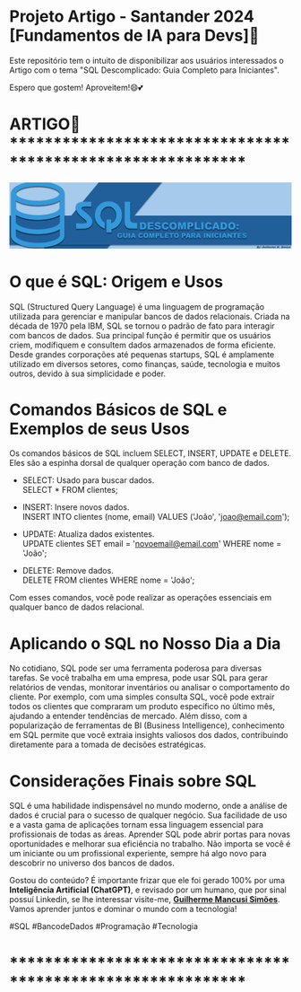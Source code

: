 # Projeto Artigo - Santander 2024 [Fundamentos de IA para Devs]📖

Este repositório tem o intuito de disponibilizar aos usuários interessados o Artigo com o tema "SQL Descomplicado: Guia Completo para Iniciantes".

Espero que gostem! Aproveitem!😄💕

# ARTIGO📘 ***********************************************************
![Artigo](Artigo.png)

# O que é SQL: Origem e Usos
SQL (Structured Query Language) é uma linguagem de programação utilizada para gerenciar e manipular bancos de dados relacionais. Criada na década de 1970 pela IBM, SQL se tornou o padrão de fato para interagir com bancos de dados. Sua principal função é permitir que os usuários criem, modifiquem e consultem dados armazenados de forma eficiente. Desde grandes corporações até pequenas startups, SQL é amplamente utilizado em diversos setores, como finanças, saúde, tecnologia e muitos outros, devido à sua simplicidade e poder.

# Comandos Básicos de SQL e Exemplos de seus Usos
Os comandos básicos de SQL incluem SELECT, INSERT, UPDATE e DELETE. Eles são a espinha dorsal de qualquer operação com banco de dados.

- SELECT: Usado para buscar dados.  
SELECT * FROM clientes;

- INSERT: Insere novos dados.  
INSERT INTO clientes (nome, email) VALUES ('João', 'joao@email.com');

- UPDATE: Atualiza dados existentes.  
UPDATE clientes SET email = 'novoemail@email.com' WHERE nome = 'João';

- DELETE: Remove dados.  
DELETE FROM clientes WHERE nome = 'João';

Com esses comandos, você pode realizar as operações essenciais em qualquer banco de dados relacional.

# Aplicando o SQL no Nosso Dia a Dia
No cotidiano, SQL pode ser uma ferramenta poderosa para diversas tarefas. Se você trabalha em uma empresa, pode usar SQL para gerar relatórios de vendas, monitorar inventários ou analisar o comportamento do cliente. Por exemplo, com uma simples consulta SQL, você pode extrair todos os clientes que compraram um produto específico no último mês, ajudando a entender tendências de mercado. Além disso, com a popularização de ferramentas de BI (Business Intelligence), conhecimento em SQL permite que você extraia insights valiosos dos dados, contribuindo diretamente para a tomada de decisões estratégicas.

# Considerações Finais sobre SQL
SQL é uma habilidade indispensável no mundo moderno, onde a análise de dados é crucial para o sucesso de qualquer negócio. Sua facilidade de uso e a vasta gama de aplicações tornam essa linguagem essencial para profissionais de todas as áreas. Aprender SQL pode abrir portas para novas oportunidades e melhorar sua eficiência no trabalho. Não importa se você é um iniciante ou um profissional experiente, sempre há algo novo para descobrir no universo dos bancos de dados.

Gostou do conteúdo? É importante frizar que ele foi gerado 100% por uma **Inteligência Artificial (ChatGPT)**, e revisado por um humano, que por sinal possuí Linkedin, se lhe interessar visite-me, [**Guilherme Mancusi Simões**](https://www.linkedin.com/in/guilherme-mancusi-sim%C3%B5es-882873215/). Vamos aprender juntos e dominar o mundo com a tecnologia!

#SQL #BancodeDados #Programação #Tecnologia
# ***********************************************************

